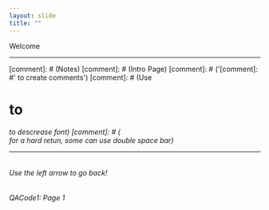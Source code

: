 ```yaml
---
layout: slide
title: ""
---
```

Welcome 
<HR>
[comment]: # (Notes)
[comment]: # (Intro Page)
[comment]: # ('[comment]: #' to create comments')
[comment]: # (Use <H1> to <h6> to descrease font)
[comment]: # (<br /> for a hard retun, some can use double space bar)

<HR>
<H6>Use the left arrow to go back!<H6>
<H6>QACode1: Page 1<H6>


